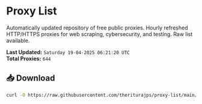 # Proxy List

Automatically updated repository of free public proxies. Hourly refreshed HTTP/HTTPS proxies for web scraping, cybersecurity, and testing. Raw list available.

**Last Updated:** `Saturday 19-04-2025 06:21:20 UTC`  
**Total Proxies:** `644`

## 📥 Download
```bash
curl -O https://raw.githubusercontent.com/theriturajps/proxy-list/main/proxies.txt
